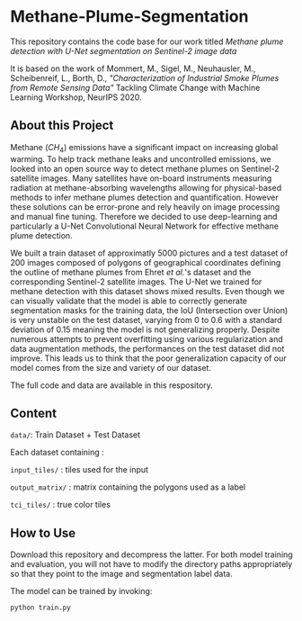 # Methane-Plume-Segmentation

This repository contains the code base for our work titled *Methane plume detection with U-Net segmentation on Sentinel-2 image data*

It is based on the work of Mommert, M., Sigel, M., Neuhausler, M., Scheibenreif, L., Borth, D., *"Characterization of Industrial Smoke Plumes from Remote Sensing Data"* Tackling Climate Change with Machine Learning Workshop, NeurIPS 2020.

 
## About this Project

Methane ($CH_4$) emissions have a significant impact on increasing global warming. To help track methane leaks and uncontrolled emissions, we looked into an open source way to detect methane plumes on Sentinel-2 satellite images.
Many satellites have on-board instruments measuring radiation at methane-absorbing wavelengths allowing for physical-based methods to infer methane plumes detection and quantification. However these solutions can be error-prone and rely heavily on image processing and manual fine tuning. Therefore we decided to use deep-learning and particularly a U-Net Convolutional Neural Network for effective methane plume detection.

We built a train dataset of approximatly 5000 pictures and a test dataset of 200 images composed of polygons of geographical coordinates defining the outline of methane plumes from Ehret *et al.*'s dataset and the corresponding Sentinel-2 satellite images. The U-Net we trained for methane detection with this dataset shows mixed results. Even though we can visually validate that the model is able to correctly generate segmentation masks for the training data, the IoU (Intersection over Union) is very unstable on the test dataset, varying from 0 to 0.6 with a standard deviation of 0.15 meaning the model is not generalizing properly. 
Despite numerous attempts to prevent overfitting using various regularization and data augmentation methods, the performances on the test dataset did not improve. This leads us to think that the poor generalization capacity of our model comes from the size and variety of our dataset.

The full code and data are available in this respository.

## Content

`data/`: Train Dataset + Test Dataset

Each dataset containing : 

`input_tiles/` : tiles used for the input

`output_matrix/` : matrix containing the polygons used as a label

`tci_tiles/` : true color tiles

 
## How to Use

Download this repository and decompress the latter. For
both model training and evaluation, you will not have to modify the directory
paths appropriately so that they point to the image and segmentation label
data.

The model can be trained by invoking:

    python train.py
